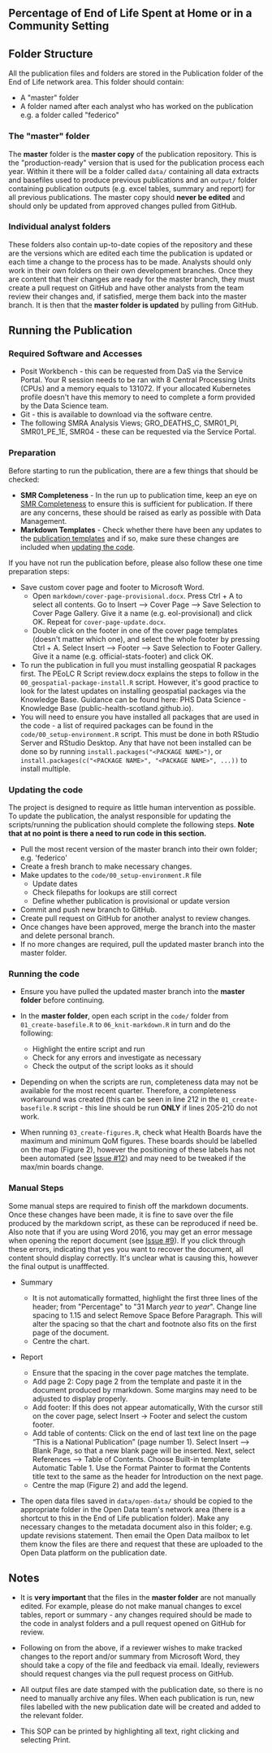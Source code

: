 ## Percentage of End of Life Spent at Home or in a Community Setting

## Folder Structure

All the publication files and folders are stored in the Publication folder of the End of Life network area. This folder should contain:
* A "master" folder
* A folder named after each analyst who has worked on the publication e.g. a folder called "federico"

### The "master" folder

The **master** folder is the **master copy** of the publication repository. This is the "production-ready" version that is used for the publication process each year. Within it there will be a folder called `data/` containing all data extracts and basefiles used to produce previous publications and an `output/` folder containing publication outputs (e.g. excel tables, summary and report) for all previous publications. The master copy should **never be edited** and should only be updated from approved changes pulled from GitHub.

### Individual analyst folders

These folders also contain up-to-date copies of the repository and these are the versions which are edited each time the publication is updated or each time a change to the process has to be made. Analysts should only work in their own folders on their own development branches. Once they are content that their changes are ready for the master branch, they must create a pull request on GitHub and have other analysts from the team review their changes and, if satisfied, merge them back into the master branch. It is then that the **master folder is updated** by pulling from GitHub.

## Running the Publication

### Required Software and Accesses

* Posit Workbench - this can be requested from DaS via the Service Portal. Your R session needs to be ran with 8 Central Processing Units (CPUs) and a memory equals to 131072. If your allocated Kubernetes profile doesn't have this memory to need to complete a form provided by the Data Science team.
* Git - this is available to download via the software centre.
* The following SMRA Analysis Views; GRO_DEATHS_C, SMR01_PI, SMR01_PE_1E, SMR04 - these can be requested via the Service Portal.

### Preparation

Before starting to run the publication, there are a few things that should be checked:
* **SMR Completeness** - In the run up to publication time, keep an eye on [SMR Completeness](https://www.isdscotland.org/products-and-Services/Data-Support-and-Monitoring/SMR-Completeness/) to ensure this is sufficient for publication. If there are any concerns, these should be raised as early as possible with Data Management. 
* **Markdown Templates** - Check whether there have been any updates to the [publication templates](http://spark.publichealthscotland.org/corporate-guidance/statistical-governance/statistical-publication-templates/) and if so, make sure these changes are included when [updating the code](#updating-the-code).

If you have not run the publication before, please also follow these one time preparation steps:
* Save custom cover page and footer to Microsoft Word.
   * Open `markdown/cover-page-provisional.docx`. Press Ctrl + A to select all contents. Go to Insert –> Cover Page –> Save Selection to Cover Page Gallery. Give it a name (e.g. eol-provisional) and click OK. Repeat for `cover-page-update.docx`.
   * Double click on the footer in one of the cover page templates (doesn't matter which one), and select the whole footer by pressing Ctrl + A. Select Insert –> Footer –> Save Selection to Footer Gallery. Give it a name (e.g. official-stats-footer) and click OK.
* To run the publication in full you must installing geospatial R packages first. The PEoLC R Script review.docx explains the steps to follow in the `00_geospatial-package-install.R` script. However, it's good practice to look for the latest updates on installing geospatial packages via the Knowledge Base. Guidance can be found here: PHS Data Science - Knowledge Base (public-health-scotland.github.io). 
* You will need to ensure you have installed all packages that are used in the code - a list of required packages can be found in the `code/00_setup-environment.R` script. This must be done in both RStudio Server and RStudio Desktop. Any that have not been installed can be done so by running `install.packages("<PACKAGE NAME>")`, or `install.packages(c("<PACKAGE NAME>", "<PACKAGE NAME>", ...))` to install multiple.

### Updating the code

The project is designed to require as little human intervention as possible. To update the publication, the analyst responsible for updating the scripts/running the publication should complete the following steps. **Note that at no point is there a need to run code in this section.**

* Pull the most recent version of the master branch into their own folder; e.g. 'federico'
* Create a fresh branch to make necessary changes.
* Make updates to the `code/00_setup-environment.R` file
    * Update dates
    * Check filepaths for lookups are still correct
    * Define whether publication is provisional or update version
* Commit and push new branch to GitHub.
* Create pull request on GitHub for another analyst to review changes.
* Once changes have been approved, merge the branch into the master and delete personal branch.
* If no more changes are required, pull the updated master branch into the master folder.

### Running the code

* Ensure you have pulled the updated master branch into the **master folder** before continuing.

* In the **master folder**, open each script in the `code/` folder from `01_create-basefile.R` to `06_knit-markdown.R` in turn and do the following:
    * Highlight the entire script and run
    * Check for any errors and investigate as necessary
    * Check the output of the script looks as it should

* Depending on when the scripts are run, completeness data may not be available for the most recent quarter. Therefore, a completeness workaround was created (this can be seen in line 212 in the `01_create-basefile.R` script - this line should be run **ONLY** if lines 205-210 do not work. 

* When running `03_create-figures.R`, check what Health Boards have the maximum and minimum QoM figures. These boards should be labelled on the map (Figure 2), however the positioning of these labels has not been automated (see [Issue #12](/../../issues/12)) and may need to be tweaked if the max/min boards change.

### Manual Steps

Some manual steps are required to finish off the markdown documents. Once these changes have been made, it is fine to save over the file produced by the markdown script, as these can be reproduced if need be. Also note that if you are using Word 2016, you may get an error message when opening the report document (see [Issue #9](/../../issues/9)). If you click through these errors, indicating that yes you want to recover the document, all content should display correctly. It's unclear what is causing this, however the final output is unafffected.

* Summary
   * It is not automatically formatted, highlight the first three lines of the header; from "Percentage" to "31 March *year* to *year*". Change line spacing to 1.15 and select Remove Space Before Paragraph. This will alter the spacing so that the chart and footnote also fits on the first page of the document.
   * Centre the chart.   

* Report
   * Ensure that the spacing in the cover page matches the template.
   * Add page 2: Copy page 2 from the template and paste it in the document produced by rmarkdown. Some margins may need to be adjusted to display properly.
   * Add footer: If this does not appear automatically, With the cursor still on the cover page, select Insert -> Footer and select the custom footer.
   * Add table of contents: Click on the end of last text line on the page “This is a National Publication” (page number 1). Select Insert –> Blank Page, so that a new blank page will be inserted. Next, select References –> Table of Contents. Choose Built-in template Automatic Table 1. Use the Format Painter to format the Contents title text to the same as the header for Introduction on the next page.
   * Centre the map (Figure 2) and add the legend.

* The open data files saved in `data/open-data/` should be copied to the appropriate folder in the Open Data team's network area (there is a shortcut to this in the End of Life publication folder). Make any necessary changes to the metadata document also in this folder; e.g. update revisions statement. Then email the Open Data mailbox to let them know the files are there and request that these are uploaded to the Open Data platform on the publication date.

## Notes

* It is **very important** that the files in the **master folder** are not manually edited. For example, please do not make manual changes to excel tables, report or summary - any changes required should be made to the code in analyst folders and a pull request opened on GitHub for review.

* Following on from the above, if a reviewer wishes to make tracked changes to the report and/or summary from Microsoft Word, they should take a copy of the file and feedback via email. Ideally, reviewers should request changes via the pull request process on GitHub.

* All output files are date stamped with the publication date, so there is no need to manually archive any files. When each publication is run, new files labelled with the new publication date will be created and added to the relevant folder.

* This SOP can be printed by highlighting all text, right clicking and selecting Print.
